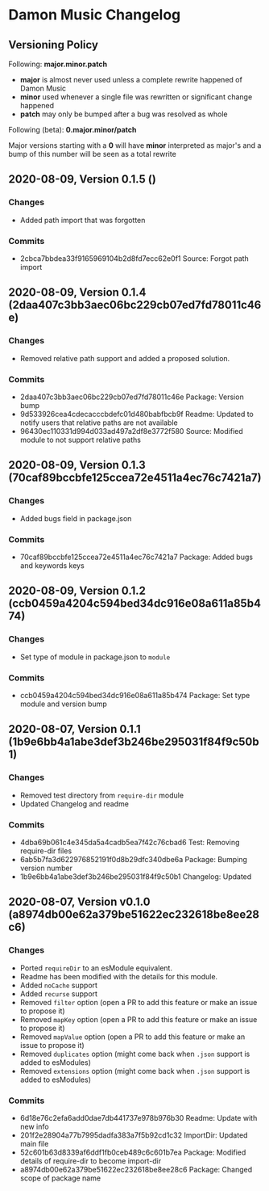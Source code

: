 # Damon Music Changelog

## Versioning Policy

Following:
**major.minor.patch**

* **major** is almost never used unless a complete rewrite happened of Damon Music
* **minor** used whenever a single file was rewritten or significant change happened
* **patch** may only be bumped after a bug was resolved as whole

Following (beta):
**0.major.minor/patch**

Major versions starting with a **0** will have **minor** interpreted as major's and a bump of this number will be seen as a total rewrite

## 2020-08-09, Version 0.1.5 ()

### Changes

 * Added path import that was forgotten

### Commits

 * 2cbca7bbdea33f9165969104b2d8fd7ecc62e0f1 Source: Forgot path import

## 2020-08-09, Version 0.1.4 (2daa407c3bb3aec06bc229cb07ed7fd78011c46e)

### Changes

 * Removed relative path support and added a proposed solution.

### Commits

 * 2daa407c3bb3aec06bc229cb07ed7fd78011c46e Package: Version bump
 * 9d533926cea4cdecacccbdefc01d480babfbcb9f Readme: Updated to notify users that relative paths are not available
 * 96430ec110331d994d033ad497a2df8e3772f580 Source: Modified module to not support relative paths

## 2020-08-09, Version 0.1.3 (70caf89bccbfe125ccea72e4511a4ec76c7421a7)

### Changes

 * Added bugs field in package.json

### Commits

 * 70caf89bccbfe125ccea72e4511a4ec76c7421a7 Package: Added bugs and keywords keys

## 2020-08-09, Version 0.1.2 (ccb0459a4204c594bed34dc916e08a611a85b474)

### Changes

 * Set type of module in package.json to `module`

### Commits

 * ccb0459a4204c594bed34dc916e08a611a85b474 Package: Set type module and version bump

## 2020-08-07, Version 0.1.1 (1b9e6bb4a1abe3def3b246be295031f84f9c50b1)

### Changes

 * Removed test directory from `require-dir` module
 * Updated Changelog and readme

### Commits

 * 4dba69b061c4e345da5a4cadb5ea7f42c76cbad6 Test: Removing require-dir files
 * 6ab5b7fa3d622976852191f0d8b29dfc340dbe6a Package: Bumping version number
 * 1b9e6bb4a1abe3def3b246be295031f84f9c50b1 Changelog: Updated

## 2020-08-07, Version v0.1.0 (a8974db00e62a379be51622ec232618be8ee28c6)

### Changes

 * Ported `requireDir` to an esModule equivalent.
 * Readme has been modified with the details for this module.
 * Added `noCache` support
 * Added `recurse` support
 * Removed `filter` option (open a PR to add this feature or make an issue to propose it)
 * Removed `mapKey` option (open a PR to add this feature or make an issue to propose it)
 * Removed `mapValue` option (open a PR to add this feature or make an issue to propose it)
 * Removed `duplicates` option (might come back when `.json` support is added to esModules)
 * Removed `extensions` option (might come back when `.json` support is added to esModules)

### Commits

 * 6d18e76c2efa6add0dae7db441737e978b976b30 Readme: Update with new info
 * 201f2e28904a77b7995dadfa383a7f5b92cd1c32 ImportDir: Updated main file
 * 52c601b63d8339af6ddf1fb0ceb489c6c601b7ea Package: Modified details of require-dir to become import-dir
 * a8974db00e62a379be51622ec232618be8ee28c6 Package: Changed scope of package name
